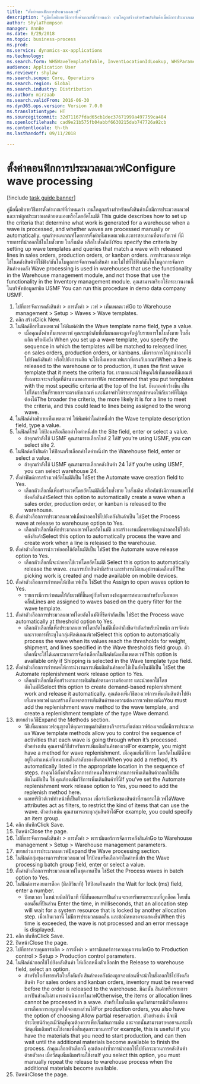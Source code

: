 ```yaml
--- 
title: "ตั้งค่าคอนฟิกการประมวลผลเวฟ"
description: "คู่มือนี้อธิบายวิธีการตั้งค่าเกณฑ์ที่กำหนดว่า งานใดถูกสร้างสำหรับคลังสินค้าเมื่อมีการประมวลผลเวฟ และเวฟถูกประมวลผลด้วยตนเองหรือโดยอัตโนมัติ "
author: ShylaThompson
manager: AnnBe
ms.date: 8/29/2018
ms.topic: business-process
ms.prod: 
ms.service: dynamics-ax-applications
ms.technology: 
ms.search.form: WHSWaveTemplateTable, InventLocationIdLookup, WHSParameters, ProdParameters
audience: Application User
ms.reviewer: shylaw
ms.search.scope: Core, Operations
ms.search.region: Global
ms.search.industry: Distribution
ms.author: mirzaab
ms.search.validFrom: 2016-06-30
ms.dyn365.ops.version: Version 7.0.0
ms.translationtype: HT
ms.sourcegitcommit: 32d71167fdad65cb1dec37671999a497759ca484
ms.openlocfilehash: cad9e21b575fb04abbf6630215dab747726a92cb
ms.contentlocale: th-th
ms.lasthandoff: 09/11/2018

---
```

# <a name="configure-wave-processing"></a><span data-ttu-id="e09a6-103">ตั้งค่าคอนฟิกการประมวลผลเวฟ</span><span class="sxs-lookup"><span data-stu-id="e09a6-103">Configure wave processing</span></span>

[!include [task guide banner](../../includes/task-guide-banner.md)]

<span data-ttu-id="e09a6-104">คู่มือนี้อธิบายวิธีการตั้งค่าเกณฑ์ที่กำหนดว่า งานใดถูกสร้างสำหรับคลังสินค้าเมื่อมีการประมวลผลเวฟ และเวฟถูกประมวลผลด้วยตนเองหรือโดยอัตโนมัติ </span><span class="sxs-lookup"><span data-stu-id="e09a6-104">This guide describes how to set up the criteria that determine what work is generated for a warehouse when a wave is processed, and whether waves are processed manually or automatically.</span></span> <span data-ttu-id="e09a6-105">คุณกำหนดเกณฑ์โดยการตั้งค่าเท็มเพลตเวฟและการสอบถามที่ตรงกับเวฟ ที่มีรายการที่นำออกใช้ในใบสั่งขาย ใบสั่งผลิต หรือใบสั่งคัมบัง</span><span class="sxs-lookup"><span data-stu-id="e09a6-105">You specify the criteria by setting up wave templates and queries that match a wave with released lines in sales orders, production orders, or kanban orders.</span></span> <span data-ttu-id="e09a6-106">การประมวลผลเวฟถูกใช้ในคลังสินค้าที่ใช้ฟังก์ชันในโมดูลการจัดการคลังสินค้า และไม่ใช่ที่ใช้ฟังก์ชันในโมดูลการจัดการสินค้าคงคลัง </span><span class="sxs-lookup"><span data-stu-id="e09a6-106">Wave processing is used in warehouses that use the functionality in the Warehouse management module, and not those that use the functionality in the Inventory management module.</span></span> <span data-ttu-id="e09a6-107">คุณสามารถเรียกใช้กระบวนงานนี้ในบริษัทข้อมูลสาธิต USMF </span><span class="sxs-lookup"><span data-stu-id="e09a6-107">You can run this procedure in demo data company USMF.</span></span>

1. <span data-ttu-id="e09a6-108">ไปที่การจัดการคลังสินค้า > การตั้งค่า > เวฟ > เท็มเพลตเวฟ</span><span class="sxs-lookup"><span data-stu-id="e09a6-108">Go to Warehouse management > Setup > Waves > Wave templates.</span></span>
2. <span data-ttu-id="e09a6-109">คลิก สร้าง</span><span class="sxs-lookup"><span data-stu-id="e09a6-109">Click New.</span></span>
3. <span data-ttu-id="e09a6-110">ในฟิลด์ชือเท็มเพลตเวฟ ให้พิมพ์ค่า</span><span class="sxs-lookup"><span data-stu-id="e09a6-110">In the Wave template name field, type a value.</span></span>
    * <span data-ttu-id="e09a6-111">เมื่อคุณตั้งค่าเท็มเพลตเวฟ คุณระบุลำดับที่เท็มเพลตจะถูกจับคู่กับรายการในใบสั่งขาย ใบสั่งผลิต หรือคัมบัง </span><span class="sxs-lookup"><span data-stu-id="e09a6-111">When you set up a wave template, you specify the sequence in which the templates will be matched to released lines on sales orders, production orders, or kanbans.</span></span> <span data-ttu-id="e09a6-112">เมื่อรายการได้ถูกนำออกใช้ไปยังคลังสินค้า หรือไปยังการผลิต จะใช้เท็มเพลตเวฟแรกที่ตรงกับเกณฑ์</span><span class="sxs-lookup"><span data-stu-id="e09a6-112">When a line is released to the warehouse or to production, it uses the first wave template that it meets the criteria for.</span></span> <span data-ttu-id="e09a6-113">เราขอแนะนำให้คุณใส่เท็มเพลตที่มีเกณฑ์ที่เฉพาะเจาะจงที่สุดที่ด้านบนของรายการ</span><span class="sxs-lookup"><span data-stu-id="e09a6-113">We recommend that you put templates with the most specific criteria at the top of the list.</span></span> <span data-ttu-id="e09a6-114">ยิ่งเกณฑ์กว้างขึ้น เป็นไปได้มากขึ้นที่รายการจะตรงกับเกณฑ์ และนี่อาจทำให้รายการถูกกำหนดให้กับเวฟที่ไม่ถูกต้องได้</span><span class="sxs-lookup"><span data-stu-id="e09a6-114">The broader the criteria, the more likely it is for a line to meet the criteria, and this could lead to lines being assigned to the wrong wave.</span></span>  
4. <span data-ttu-id="e09a6-115">ในฟิลด์คำอธิบายเท็มเพลตเวฟ ให้พิมพ์ค่าใดค่าหนึ่ง</span><span class="sxs-lookup"><span data-stu-id="e09a6-115">In the Wave template description field, type a value.</span></span>
5. <span data-ttu-id="e09a6-116">ในฟิลด์ไซต์ ให้ป้อนหรือเลือกค่าใดค่าหนึ่ง</span><span class="sxs-lookup"><span data-stu-id="e09a6-116">In the Site field, enter or select a value.</span></span>
    * <span data-ttu-id="e09a6-117">ถ้าคุณกำลังใช้ USMF คุณสามารถเลือกไซต์ 2 ได้</span><span class="sxs-lookup"><span data-stu-id="e09a6-117">If you’re using USMF, you can select site 2.</span></span>  
6. <span data-ttu-id="e09a6-118">ในฟิลด์คลังสินค้า ให้ป้อนหรือเลือกค่าใดค่าหนึ่ง</span><span class="sxs-lookup"><span data-stu-id="e09a6-118">In the Warehouse field, enter or select a value.</span></span>
    * <span data-ttu-id="e09a6-119">ถ้าคุณกำลังใช้ USMF คุณสามารถเลือกคลังสินค้า 24 ได้</span><span class="sxs-lookup"><span data-stu-id="e09a6-119">If you’re using USMF, you can select warehouse 24.</span></span>  
7. <span data-ttu-id="e09a6-120">ตั้งค่าฟิลด์การสร้างเวฟอัตโนมัติเป็น ใช่</span><span class="sxs-lookup"><span data-stu-id="e09a6-120">Set the Automate wave creation field to Yes.</span></span>
    * <span data-ttu-id="e09a6-121">เลือกตัวเลือกนี้เพื่อสร้างเวฟโดยอัตโนมัติเมื่อใบสั่งขาย ใบสั่งผลิต หรือคัมบังมีการเผยแพร่ไปยังคลังสินค้า</span><span class="sxs-lookup"><span data-stu-id="e09a6-121">Select this option to automatically create a wave when a sales order, production order, or kanban is released to the warehouse.</span></span>  
8. <span data-ttu-id="e09a6-122">ตั้งค่าตัวเลือกการประมวลผลเวฟเมื่อนำออกใช้ไปยังคลังสินค้าเป็น ใช่</span><span class="sxs-lookup"><span data-stu-id="e09a6-122">Set the Process wave at release to warehouse option to Yes.</span></span> 
    * <span data-ttu-id="e09a6-123">เลือกตัวเลือกนี้เพื่อประมวลผลเวฟโดยอัตโนมัติ และสร้างงานเมื่อบรรทัดถูกนำออกใช้ไปยังคลังสินค้า</span><span class="sxs-lookup"><span data-stu-id="e09a6-123">Select this option to automatically process the wave and create work when a line is released to the warehouse.</span></span>  
9. <span data-ttu-id="e09a6-124">ตั้งค่าตัวเลือกการนำเวฟออกใช้อัตโนมัติเป็น ใช่</span><span class="sxs-lookup"><span data-stu-id="e09a6-124">Set the Automate wave release option to Yes.</span></span> 
    * <span data-ttu-id="e09a6-125">เลือกตัวเลือกนี้จะนำออกใช้เวฟโดยอัตโนมัติ </span><span class="sxs-lookup"><span data-stu-id="e09a6-125">Select this option to automatically release the wave.</span></span> <span data-ttu-id="e09a6-126">งานการเบิกสินค้ามีสร้าง และทำงานได้บนอุปกรณ์เคลื่อนที่</span><span class="sxs-lookup"><span data-stu-id="e09a6-126">The picking work is created and made available on mobile devices.</span></span>  
10. <span data-ttu-id="e09a6-127">ตั้งค่าตัวเลือกการกำหนดให้เปิดเวฟเป็น ใช่</span><span class="sxs-lookup"><span data-stu-id="e09a6-127">Set the Assign to open waves option to Yes.</span></span> 
    * <span data-ttu-id="e09a6-128">รายการมีการกำหนดให้กับเวฟที่ขึ้นอยู่กับตัวกรองข้อมูลการสอบถามสำหรับเท็มเพลตคลื่น</span><span class="sxs-lookup"><span data-stu-id="e09a6-128">Lines are assigned to waves based on the query filter for the wave template.</span></span>  
11. <span data-ttu-id="e09a6-129">ตั้งค่าตัวเลือกการประมวลผลเวฟโดยอัตโนมัติที่ขีดจำกัดเป็น ใช่</span><span class="sxs-lookup"><span data-stu-id="e09a6-129">Set the Process wave automatically at threshold option to Yes.</span></span> 
    * <span data-ttu-id="e09a6-130">เลือกตัวเลือกนี้เพื่อประมวลผลเวฟโดยอัตโนมัติเมื่อค่าถึงขีดจำกัดสำหรับน้ำหนัก การจัดส่ง และรายการที่ระบุในกลุ่มฟิลด์เกณฑ์เวฟ</span><span class="sxs-lookup"><span data-stu-id="e09a6-130">Select this option to automatically process the wave when its values reach the thresholds for weight, shipment, and lines specified in the Wave thresholds field group.</span></span> <span data-ttu-id="e09a6-131">ตัวเลือกนี้จะใช้ได้เฉพาะหากการจัดส่งเลือกในฟิลด์ชนิดเท็มเพลตเวฟ</span><span class="sxs-lookup"><span data-stu-id="e09a6-131">This option is available only if Shipping is selected in the Wave template type field.</span></span>  
12. <span data-ttu-id="e09a6-132">ตั้งค่าตัวเลือกการกำหนดให้การนำงานการเพิ่มเติมสินค้าออกใช้เป็นอัตโนมัติเป็น ใช่</span><span class="sxs-lookup"><span data-stu-id="e09a6-132">Set the Automate replenishment work release option to Yes.</span></span> 
    * <span data-ttu-id="e09a6-133">เลือกตัวเลือกนี้เพื่อสร้างงานการเติมสินค้าตามความต้องการ และนำออกใช้โดยอัตโนมัติ</span><span class="sxs-lookup"><span data-stu-id="e09a6-133">Select this option to create demand-based replenishment work and release it automatically.</span></span> <span data-ttu-id="e09a6-134">คุณต้องเพิ่มวิธีของเวฟการเพิ่มเติมสินค้าไปยังเท็มเพลตเวฟ และสร้างเท็มเพลตการเติมสินค้าของความต้องการเวฟของชนิด</span><span class="sxs-lookup"><span data-stu-id="e09a6-134">You must add the replenishment wave method to the wave template, and create a replenishment template of the type Wave demand.</span></span>  
13. <span data-ttu-id="e09a6-135">ขยายส่วนวิธี</span><span class="sxs-lookup"><span data-stu-id="e09a6-135">Expand the Methods section.</span></span>
    * <span data-ttu-id="e09a6-136">วิธีเท็มเพลตเวฟอนุญาตให้คุณควบคุมลำดับของกิจกรรมที่แต่ละเวฟต้องเจอเมื่อมีการประมวลผล </span><span class="sxs-lookup"><span data-stu-id="e09a6-136">Wave template methods allow you to control the sequence of activities that each wave is going through when it’s processed.</span></span> <span data-ttu-id="e09a6-137">ตัวอย่างเช่น คุณอาจมีวิธีสำหรับการเพิ่มเติมสินค้าของเวฟ</span><span class="sxs-lookup"><span data-stu-id="e09a6-137">For example, you might have a method for wave replenishment.</span></span> <span data-ttu-id="e09a6-138">เมื่อคุณเพิ่มวิธีการ โดยอัตโนมัติซึ่งจะอยู่ในตำแหน่งที่เหมาะสมในลำดับของขั้นตอน</span><span class="sxs-lookup"><span data-stu-id="e09a6-138">When you add a method, it’s automatically listed in the appropriate location in the sequence of steps.</span></span> <span data-ttu-id="e09a6-139">ถ้าคุณได้ตั้งค่าตัวเลือกการกำหนดให้การนำงานการเพิ่มเติมสินค้าออกใช้เป็นอัตโนมัติเป็น ใช่ คุณต้องเพิ่มวิธีการเพิ่มเติมสินค้าที่นี่</span><span class="sxs-lookup"><span data-stu-id="e09a6-139">If you’ve set the Automate replenishment work release option to Yes, you need to add the replenish method here.</span></span>  
    * <span data-ttu-id="e09a6-140">แอททริบิวต์เวฟทำหน้าที่เป็นตัวกรอง เพื่อจำกัดชนิดของสินค้าที่สามารถใช้เวฟได้</span><span class="sxs-lookup"><span data-stu-id="e09a6-140">Wave attributes act as filters, to restrict the kind of items that can use the wave.</span></span> <span data-ttu-id="e09a6-141">ตัวอย่างเช่น คุณสามารถระบุกลุ่มสินค้าได้</span><span class="sxs-lookup"><span data-stu-id="e09a6-141">For example, you could specify an item group.</span></span>  
14. <span data-ttu-id="e09a6-142">คลิก บันทึก</span><span class="sxs-lookup"><span data-stu-id="e09a6-142">Click Save.</span></span>
15. <span data-ttu-id="e09a6-143">ปิดหน้า</span><span class="sxs-lookup"><span data-stu-id="e09a6-143">Close the page.</span></span>
16. <span data-ttu-id="e09a6-144">ไปที่การจัดการคลังสินค้า > การตั้งค่า > พารามิเตอร์การจัดการคลังสินค้า</span><span class="sxs-lookup"><span data-stu-id="e09a6-144">Go to Warehouse management > Setup > Warehouse management parameters.</span></span>
17. <span data-ttu-id="e09a6-145">ขยายส่วนการประมวลผลเวฟ</span><span class="sxs-lookup"><span data-stu-id="e09a6-145">Expand the Wave processing section.</span></span>
18. <span data-ttu-id="e09a6-146">ในฟิลด์กลุ่มชุดงานการประมวลผลเวฟ ให้ป้อนหรือเลือกค่าใดค่าหนึ่ง</span><span class="sxs-lookup"><span data-stu-id="e09a6-146">In the Wave processing batch group field, enter or select a value.</span></span>
19. <span data-ttu-id="e09a6-147">ตั้งค่าตัวเลือกการประมวลผลเวฟในชุดงานเป็น ใช่</span><span class="sxs-lookup"><span data-stu-id="e09a6-147">Set the Process waves in batch option to Yes.</span></span>
20. <span data-ttu-id="e09a6-148">ในฟิลด์การคอยการล็อค (มิลลิวินาที) ให้ป้อนตัวเลข</span><span class="sxs-lookup"><span data-stu-id="e09a6-148">In the Wait for lock (ms) field, enter a number.</span></span>
    * <span data-ttu-id="e09a6-149">ป้อนเวลา ในหน่วยมิลลิวินาที ที่มีขั้นตอนการปันส่วนจะรอทรัพยากรระบบที่ถูกล็อค โดยขั้นตอนอื่นที่ปันส่วน </span><span class="sxs-lookup"><span data-stu-id="e09a6-149">Enter the time, in milliseconds, that an allocation step will wait for a system resource that is locked by another allocation step.</span></span> <span data-ttu-id="e09a6-150">เมื่อเกินเวลานี้ ไม่มีการประมวลผลคลื่น และข้อผิดพลาดจะแสดงขึ้น</span><span class="sxs-lookup"><span data-stu-id="e09a6-150">When this time is exceeded, the wave is not processed and an error message is displayed.</span></span>  
21. <span data-ttu-id="e09a6-151">คลิก บันทึก</span><span class="sxs-lookup"><span data-stu-id="e09a6-151">Click Save.</span></span>
22. <span data-ttu-id="e09a6-152">ปิดหน้า</span><span class="sxs-lookup"><span data-stu-id="e09a6-152">Close the page.</span></span>
23. <span data-ttu-id="e09a6-153">ไปที่การควบคุมการผลิต > การตั้งค่า > พารามิเตอร์การควบคุมการผลิต</span><span class="sxs-lookup"><span data-stu-id="e09a6-153">Go to Production control > Setup > Production control parameters.</span></span>
24. <span data-ttu-id="e09a6-154">ในฟิลด์นำออกใช้ไปยังคลังสินค้า ให้เลือกหนึ่งตัวเลือก</span><span class="sxs-lookup"><span data-stu-id="e09a6-154">In the Release to warehouse field, select an option.</span></span>
    * <span data-ttu-id="e09a6-155">สำหรับใบสั่งขายหรือใบสั่งคัมบัง สินค้าคงคลังต้องถูกจองก่อนที่จะนำใบสั่งออกใช้ไปยังคลังสินค้า </span><span class="sxs-lookup"><span data-stu-id="e09a6-155">For sales orders and kanban orders, inventory must be reserved before the order is released to the warehouse.</span></span> <span data-ttu-id="e09a6-156">มิฉะนั้น สินค้าหรือรายการการปันส่วนไม่สามารถดำเนินการในเวฟ</span><span class="sxs-lookup"><span data-stu-id="e09a6-156">Otherwise, the items or allocation lines cannot be processed in a wave.</span></span> <span data-ttu-id="e09a6-157">สำหรับใบสั่งผลิต คุณยังสามารถมีตัวเลือกของการเลือกการอนุญาตให้จองบางส่วนได้</span><span class="sxs-lookup"><span data-stu-id="e09a6-157">For production orders, you also have the option of choosing Allow partial reservation.</span></span> <span data-ttu-id="e09a6-158">ตัวอย่างเช่น นี่จะมีประโยชน์ถ้าคุณมีวัสดุที่คุณต้องการเพื่อเริ่มต้นการผลิต และจากนั้นสามารถรอคอยจนกระทั่งวัสดุเพิ่มเติมพร้อมใช้งานเพื่อสิ้นสุดกระบวนการ</span><span class="sxs-lookup"><span data-stu-id="e09a6-158">For example, this is useful if you have the materials that you need to start production, and can then wait until the additional materials become available to finish the process.</span></span> <span data-ttu-id="e09a6-159">ถ้าคุณเลือกตัวเลือกนี้ คุณต้องทำซ้ำการนำออกใช้ไปยังกระบวนการคลังสินค้าด้วยตัวเอง เมื่อวัสดุเพิ่มเติมพร้อมใช้งาน</span><span class="sxs-lookup"><span data-stu-id="e09a6-159">If you select this option, you must manually repeat the release to warehouse process when the additional materials become available.</span></span>  
25. <span data-ttu-id="e09a6-160">ปิดหน้า</span><span class="sxs-lookup"><span data-stu-id="e09a6-160">Close the page.</span></span>


